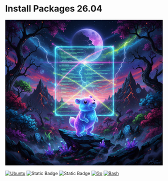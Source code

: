 # Install Packages 26.04

![](./_images/go.png)  

[![Ubuntu](https://img.shields.io/badge/Ubuntu-26.04-E95420?style=plastic&logo=ubuntu)](https://www.ubuntu-fr.org/download/)
![Static Badge](https://img.shields.io/badge/Install-Packages_26.04-cyan?style=plastic)
![Static Badge](https://img.shields.io/badge/License-MIT-8A2BE2?style=plastic)
[![Go](https://img.shields.io/badge/Go-1.25+-00ADD8?style=plastic&logo=go)](https://golang.org/)
[![Bash](https://img.shields.io/badge/GNU-Bash-4EAA25?style=plastic&logo=gnubash)](https://www.gnu.org/software/bash/)
